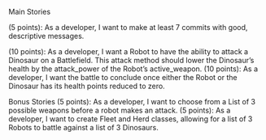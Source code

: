 Main Stories
 
(5 points): As a developer, I want to make at least 7 commits with good, descriptive messages. 
<!-- (5 points): As a developer, I want to make a class for each of the following: Robot, Dinosaur, Weapon, Battlefield. 
(10 points): As a developer, I want a Dinosaur to have a name, health, and attack_power.  
(10 points): As a developer, I want a Robot to have a name, health, and active_weapon. 
(10 points): As a developer, I want a Weapon to have a name and attack_power.  -->
<!-- (10 points): As a developer, I want a Dinosaur to have the ability to attack a Robot on a Battlefield. This attack method should lower a Robot’s health by the value of the Dinosaur’s attack_power.  -->
(10 points): As a developer, I want a Robot to have the ability to attack a Dinosaur on a Battlefield. This attack method should lower the Dinosaur’s health by the attack_power of the Robot’s active_weapon. 
(10 points): As a developer, I want the battle to conclude once either the Robot or the Dinosaur has its health points reduced to zero.
 
Bonus Stories
(5 points): As a developer, I want to choose from a List of 3 possible weapons before a robot makes an attack. 
(5 points): As a developer, I want to create Fleet and Herd classes, allowing for a list of 3 Robots to battle against a list of 3 Dinosaurs.